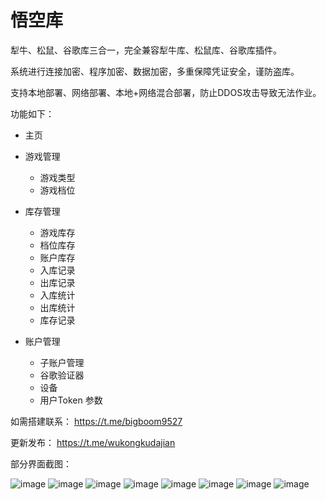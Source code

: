 # 悟空库
犁牛、松鼠、谷歌库三合一，完全兼容犁牛库、松鼠库、谷歌库插件。   

系统进行连接加密、程序加密、数据加密，多重保障凭证安全，谨防盗库。

支持本地部署、网络部署、本地+网络混合部署，防止DDOS攻击导致无法作业。

   
功能如下：

- 主页

- 游戏管理
  - 游戏类型
  - 游戏档位

- 库存管理
  - 游戏库存
  - 档位库存
  - 账户库存
  - 入库记录
  - 出库记录
  - 入库统计
  - 出库统计
  - 库存记录

- 账户管理
  - 子账户管理
  - 谷歌验证器
  - 设备
  - 用户Token
参数

如需搭建联系：
https://t.me/bigboom9527

更新发布：
https://t.me/wukongkudajian

部分界面截图：

![image](https://github.com/user-attachments/assets/6bcf6391-9343-49c2-a7c2-832f0bd3ec6a)
![image](https://github.com/user-attachments/assets/9179be96-121d-436d-b844-a0c240609da6)
![image](https://github.com/user-attachments/assets/554587bc-ad51-46b2-9098-204034cd4f93)
![image](https://github.com/user-attachments/assets/778f4542-b870-47db-9824-17b90e127246)
![image](https://github.com/user-attachments/assets/4f683220-def8-4712-8f81-4447000fffa1)
![image](https://github.com/user-attachments/assets/9cdfc05a-eb21-4538-946e-c2b773b7c47f)
![image](https://github.com/user-attachments/assets/97858f2e-3cbf-440b-b029-6391190509a8)
![image](https://github.com/user-attachments/assets/339502cb-7adb-4be6-99cc-677654700fc7)



